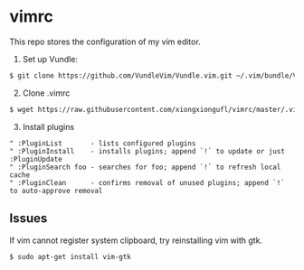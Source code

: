 # vimrc

This repo stores the configuration of my vim editor.

1. Set up Vundle:

```bash
$ git clone https://github.com/VundleVim/Vundle.vim.git ~/.vim/bundle/Vundle.vim
```

2. Clone .vimrc

```bash
$ wget https://raw.githubusercontent.com/xiongxiongufl/vimrc/master/.vimrc ~/
```

3. Install plugins

```vim
" :PluginList       - lists configured plugins
" :PluginInstall    - installs plugins; append `!` to update or just :PluginUpdate
" :PluginSearch foo - searches for foo; append `!` to refresh local cache
" :PluginClean      - confirms removal of unused plugins; append `!` to auto-approve removal
```

## Issues

If vim cannot register system clipboard, try reinstalling vim with gtk.

```bash
$ sudo apt-get install vim-gtk
```

